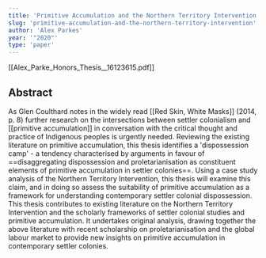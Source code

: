 ```yaml
---
title: 'Primitive Accumulation and the Northern Territory Intervention'
slug: 'primitive-accumulation-and-the-northern-territory-intervention'
author: 'Alex Parkes'
year: '"2020"'
type: 'paper'
---
```


[[Alex_Parke_Honors_Thesis__16123615.pdf]]

## Abstract
As Glen Coulthard notes in the widely read [[Red Skin, White Masks]] (2014, p. 8) further research on the intersections between settler colonialism and [[primitive accumulation]] in conversation with the critical thought and practice of Indigenous peoples is urgently needed. Reviewing the existing literature on primitive accumulation, this thesis identifies a 'dispossession camp' - a tendency characterised by arguments in favour of ==disaggregating dispossession and proletarianisation as constituent elements of primitive accumulation in settler colonies==. Using a case study analysis of the Northern Territory Intervention, this thesis will examine this claim, and in doing so assess the suitability of primitive accumulation as a framework for understanding contemporary settler colonial dispossession. This thesis contributes to existing literature on the Northern Territory Intervention and the scholarly frameworks of settler colonial studies and primitive accumulation. It undertakes original analysis, drawing together the above literature with recent scholarship on proletarianisation and the global labour market to provide new insights on primitive accumulation in contemporary settler colonies.
